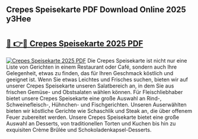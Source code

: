 ## Crepes Speisekarte PDF Download Online 2025 y3Hee

# <h2><a href="http://gc91mp.nevu.top/?p=Crepes+Speisekarte">🔗 👉🔴 Crepes Speisekarte 2025 PDF</a></h2>

[![Crepes Speisekarte 2025 PDF](https://i.imgur.com/dBaPXMq.png)](http://gc91mp.nevu.top/?p=Crepes+Speisekarte)
Die Crepes Speisekarte ist nicht nur eine Liste von Gerichten in einem Restaurant oder Café, sondern auch Ihre Gelegenheit, etwas zu finden, das für Ihren Geschmack köstlich und geeignet ist. Wenn Sie etwas Leichtes und Frisches suchen, bieten wir auf unserer Crepes Speisekarte unseren Salatbereich an, in dem Sie aus frischen Gemüse- und Obstsalaten wählen können. Für Fleischliebhaber bietet unsere Crepes Speisekarte eine große Auswahl an Rind-, Schweinefleisch-, Hühnchen- und Fischgerichten. Unseren Auserwählten bieten wir köstliche Gerichte wie Schaschlik und Steak an, die über offenem Feuer zubereitet werden. Unsere Crepes Speisekarte bietet eine große Auswahl an Desserts, von traditionellen Torten und Kuchen bis hin zu exquisiten Crème Brûlée und Schokoladenkapsel-Desserts.
